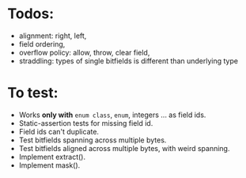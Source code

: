 # Todos:

* alignment: right, left,
* field ordering,
* overflow policy: allow, throw, clear field,
* straddling: types of single bitfields is different than underlying type

# To test:

* Works **only with** `enum class`, `enum`, integers ... as field ids.
* Static-assertion tests for missing field id.
* Field ids can't duplicate.
* Test bitfields spanning across multiple bytes.
* Test bitfields aligned across multiple bytes, with weird spanning.
* Implement extract().
* Implement mask().
